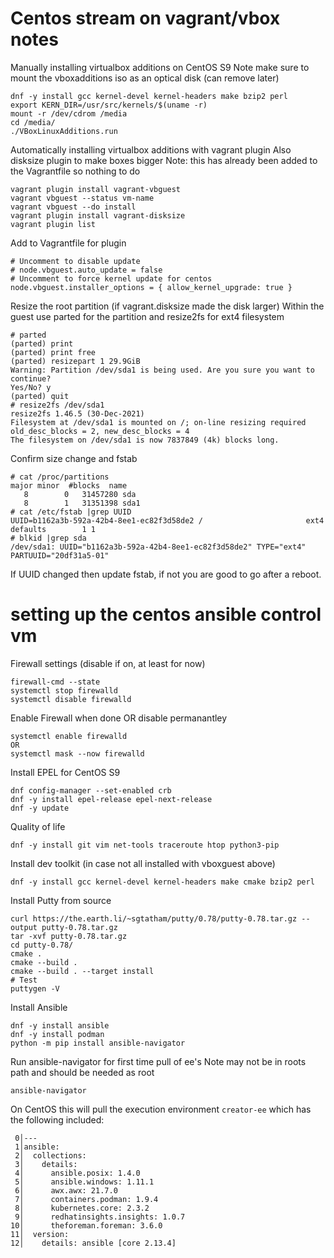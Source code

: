 # Centos stream on vagrant/vbox notes

Manually installing virtualbox additions on CentOS S9
Note make sure to mount the vboxadditions iso as an optical disk (can remove later)
```
dnf -y install gcc kernel-devel kernel-headers make bzip2 perl
export KERN_DIR=/usr/src/kernels/$(uname -r)
mount -r /dev/cdrom /media
cd /media/
./VBoxLinuxAdditions.run
```

Automatically installing virtualbox additions with vagrant plugin
Also disksize plugin to make boxes bigger
Note: this has already been added to the Vagrantfile so nothing to do
```
vagrant plugin install vagrant-vbguest 
vagrant vbguest --status vm-name
vagrant vbguest --do install
vagrant plugin install vagrant-disksize
vagrant plugin list
```

Add to Vagrantfile for plugin
```
# Uncomment to disable update
# node.vbguest.auto_update = false
# Uncomment to force kernel update for centos
node.vbguest.installer_options = { allow_kernel_upgrade: true }
```

Resize the root partition (if vagrant.disksize made the disk larger)
Within the guest use parted for the partition and resize2fs for ext4 filesystem
```
# parted
(parted) print
(parted) print free
(parted) resizepart 1 29.9GiB
Warning: Partition /dev/sda1 is being used. Are you sure you want to continue?
Yes/No? y
(parted) quit
# resize2fs /dev/sda1
resize2fs 1.46.5 (30-Dec-2021)
Filesystem at /dev/sda1 is mounted on /; on-line resizing required
old_desc_blocks = 2, new_desc_blocks = 4
The filesystem on /dev/sda1 is now 7837849 (4k) blocks long.
```

Confirm size change and fstab 
```
# cat /proc/partitions
major minor  #blocks  name
   8        0   31457280 sda
   8        1   31351398 sda1
# cat /etc/fstab |grep UUID
UUID=b1162a3b-592a-42b4-8ee1-ec82f3d58de2 /                       ext4    defaults        1 1
# blkid |grep sda
/dev/sda1: UUID="b1162a3b-592a-42b4-8ee1-ec82f3d58de2" TYPE="ext4" PARTUUID="20df31a5-01"
```

If UUID changed then update fstab, if not you are good to go after a reboot.

# setting up the centos ansible control vm

Firewall settings 
(disable if on, at least for now)
```
firewall-cmd --state
systemctl stop firewalld
systemctl disable firewalld
```

Enable Firewall when done OR disable permanantley
```
systemctl enable firewalld
OR
systemctl mask --now firewalld
```

Install EPEL for CentOS S9
```
dnf config-manager --set-enabled crb
dnf -y install epel-release epel-next-release
dnf -y update
```

Quality of life
```
dnf -y install git vim net-tools traceroute htop python3-pip
```

Install dev toolkit (in case not all installed with vboxguest above)
```
dnf -y install gcc kernel-devel kernel-headers make cmake bzip2 perl
```

Install Putty from source
```
curl https://the.earth.li/~sgtatham/putty/0.78/putty-0.78.tar.gz --output putty-0.78.tar.gz
tar -xvf putty-0.78.tar.gz
cd putty-0.78/
cmake .
cmake --build .
cmake --build . --target install
# Test
puttygen -V
```

Install Ansible
```
dnf -y install ansible
dnf -y install podman
python -m pip install ansible-navigator
```

Run ansible-navigator for first time pull of ee's
Note may not be in roots path and should be needed as root
```
ansible-navigator
```

On CentOS this will pull the execution environment ```creator-ee``` which has the following included:
```
 0│---
 1│ansible:
 2│  collections:
 3│    details:
 4│      ansible.posix: 1.4.0
 5│      ansible.windows: 1.11.1
 6│      awx.awx: 21.7.0
 7│      containers.podman: 1.9.4
 8│      kubernetes.core: 2.3.2
 9│      redhatinsights.insights: 1.0.7
10│      theforeman.foreman: 3.6.0
11│  version:
12│    details: ansible [core 2.13.4]
```


